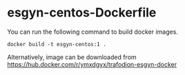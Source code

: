 # esgyn-centos-Dockerfile

You can run the following command to build docker images.

`docker build -t esgyn-centos:1 .`

Alternatively, image can be downloaded from https://hub.docker.com/r/ymxdgyx/trafodion-esgyn-docker
